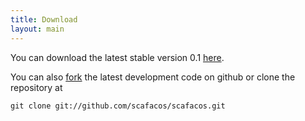 ```yaml
---
title: Download
layout: main
---
```


You can download the latest stable version
0.1 [here](https://github.com/scafacos/scafacos/releases/download/0.1rc1/scafacos-fcs-0.1.tar.gz).

You can also [fork](https://github.com/scafacos/scafacos) the latest
development code on github or clone the repository at

	git clone git://github.com/scafacos/scafacos.git
